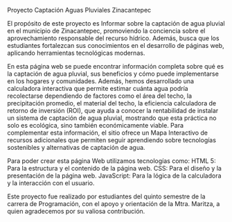 Proyecto Captación Aguas Pluviales Zinacantepec

El propósito de este proyecto es Informar sobre la captación de agua pluvial en el municipio de Zinacantepec, promoviendo la conciencia sobre el aprovechamiento responsable del recurso hídrico.
Además, busca que los estudiantes fortalezcan sus conocimientos en el desarrollo de páginas web, aplicando herramientas tecnológicas modernas.

En esta página web se puede encontrar información completa sobre qué es la captación de agua pluvial, sus beneficios y cómo puede implementarse en los hogares y comunidades. 
Además, hemos desarrollado una calculadora interactiva que permite estimar cuánta agua podría recolectarse dependiendo de factores como el área del techo, la precipitación promedio, 
el material del techo, la eficiencia calculadora de retorno de inversión (ROI), que ayuda a conocer la rentabilidad de instalar un sistema de captación de agua pluvial, mostrando que esta 
práctica no solo es ecológica, sino también económicamente viable.
Para complementar esta información, el sitio ofrece un Mapa Interactivo de recursos adicionales que permiten seguir aprendiendo sobre tecnologías sostenibles y alternativas de captación de agua.

Para poder crear esta página Web utilizamos tecnologías como: 
HTML 5: Para la estructura y el contenido de la página web. 
CSS: Para el diseño y la presentación de la página web. 
JavaScript: Para la lógica de la calculadora y la interacción con el usuario.

Este proyecto fue realizado por estudiantes del quinto semestre de la carrera de Programación, con el apoyo y orientación de la Mtra. Maritza, a quien agradecemos por su valiosa contribución.
